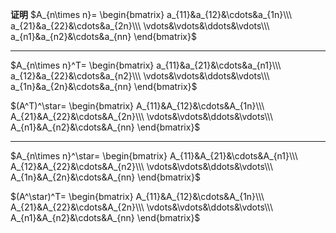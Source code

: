 **证明**
$A_{n\times n}=
\begin{bmatrix}
a_{11}&a_{12}&\cdots&a_{1n}\\\ 
a_{21}&a_{22}&\cdots&a_{2n}\\\ 
\vdots&\vdots&\ddots&\vdots\\\ 
a_{n1}&a_{n2}&\cdots&a_{nn}
\end{bmatrix}$

---
$A_{n\times n}^T=
\begin{bmatrix}
a_{11}&a_{21}&\cdots&a_{n1}\\\ 
a_{12}&a_{22}&\cdots&a_{n2}\\\ 
\vdots&\vdots&\ddots&\vdots\\\ 
a_{1n}&a_{2n}&\cdots&a_{nn}
\end{bmatrix}$

$(A^T)^\star=
\begin{bmatrix}
A_{11}&A_{12}&\cdots&A_{1n}\\\ 
A_{21}&A_{22}&\cdots&A_{2n}\\\ 
\vdots&\vdots&\ddots&\vdots\\\ 
A_{n1}&A_{n2}&\cdots&A_{nn}
\end{bmatrix}$

---
$A_{n\times n}^\star=
\begin{bmatrix}
A_{11}&A_{21}&\cdots&A_{n1}\\\ 
A_{12}&A_{22}&\cdots&A_{n2}\\\ 
\vdots&\vdots&\ddots&\vdots\\\ 
A_{1n}&A_{2n}&\cdots&A_{nn}
\end{bmatrix}$

$(A^\star)^T=
\begin{bmatrix}
A_{11}&A_{12}&\cdots&A_{1n}\\\ 
A_{21}&A_{22}&\cdots&A_{2n}\\\ 
\vdots&\vdots&\ddots&\vdots\\\ 
A_{n1}&A_{n2}&\cdots&A_{nn}
\end{bmatrix}$